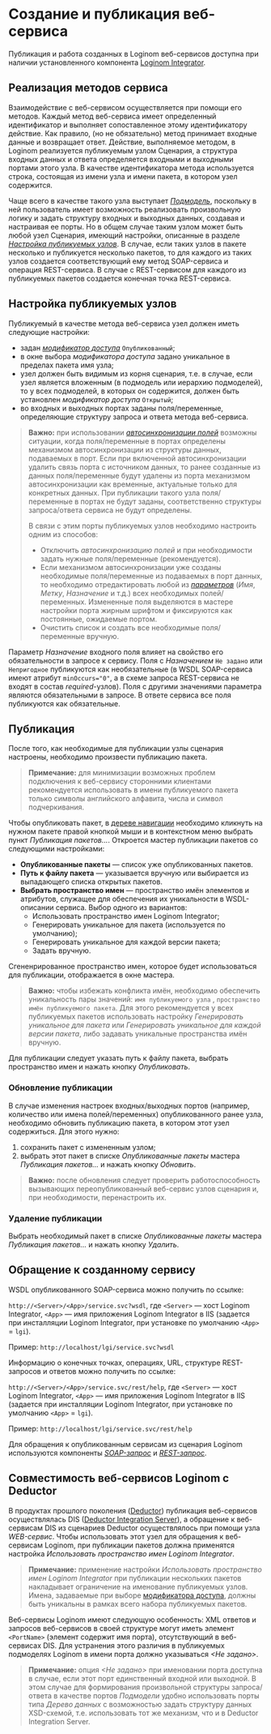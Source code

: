 # Создание и публикация веб-сервиса

Публикация и работа созданных в Loginom веб-сервисов доступна при наличии установленного компонента [Loginom Integrator](https://loginom.ru/platform/pricing#component-integrator).

## Реализация методов сервиса

Взаимодействие с веб-сервисом осуществляется при помощи его методов. Каждый метод веб-сервиса имеет определенный идентификатор и выполняет сопоставленное этому идентификатору действие. Как правило, (но не обязательно)
метод принимает входные данные и возвращает ответ. Действие, выполняемое методом, в Loginom реализуется публикуемым узлом Сценария, а структура входных данных и ответа определяется входными и выходными портами этого узла. В качестве идентификатора метода используется строка, состоящая из имени узла и имени пакета, в котором узел содержится.

Чаще всего в качестве такого узла выступает *[Подмодель](../../processors/control/submodel.md)*, поскольку в ней пользователь имеет возможность реализовать произвольную логику и задать структуру входных и выходных данных, создавая и настраивая ее порты. Но в общем случае таким узлом может быть любой узел Сценария, имеющий настройки, описанные в разделе *[Настройка публикуемых узлов](#nastroyka-publikuemykh-uzlov)*. В случае, если таких узлов в пакете несколько и публикуется несколько пакетов, то для каждого из таких узлов создается соответствующий ему метод SOAP-сервиса и операция REST-сервиса. В случае с REST-сервисом для каждого из публикуемых пакетов создается конечная точка REST-сервиса.

## Настройка публикуемых узлов

Публикуемый в качестве метода веб-сервиса узел должен иметь следующие настройки:

* задан *[модификатор доступа](../../scenario/access-modifier.md)* `Опубликованный`;
* в окне выбора *модификатора доступа* задано уникальное в пределах пакета имя узла;
* узел должен быть видимым из корня сценария, т.е. в случае, если узел является вложенным (в подмодель или иерархию подмоделей), то у всех подмоделей, в которых он содержится, должен быть установлен *модификатор доступа* `Открытый`;
* во входных и выходных портах заданы поля/переменные, определяющие структуру запроса и ответа метода веб-сервиса.

> **Важно:** при использовании *[автосинхронизации полей](../../scenario/ports/field-synchronization.md)* возможны ситуации, когда поля/переменные в портах определены механизмом автосинхронизации из структуры данных, подаваемых в порт. Если при включенной автосинхронизации удалить связь порта с источником данных, то ранее созданные из данных поля/переменные будут удалены из порта механизмом автосинхронизации как временные, актуальные только для конкретных данных. При публикации такого узла поля/переменные в портах не будут заданы, соответственно структуры запроса/ответа сервиса не будут определены.
>
> В связи с этим порты публикуемых узлов необходимо настроить одним из способов:
> * Отключить *автосинхронизацию полей* и при необходимости задать нужные поля/переменные (рекомендуется).
> * Если механизмом автосинхронизации уже созданы необходимые поля/переменные из подаваемых в порт данных, то необходимо отредактировать любой из *[параметров](../../processors/transformation/fields-parameters.md)* (*Имя*, *Метку*, *Назначение* и т.д.) всех необходимых полей/переменных. Измененные поля выделяются в мастере настройки порта жирным шрифтом и фиксируются как постоянные, ожидаемые портом.
> * Очистить список и создать все необходимые поля/переменные вручную.

Параметр *Назначение* входного поля влияет на свойство его обязательности в запросе к сервису. Поля с *Назначением* `Не задано` или `Непригодное` публикуются как необязательные (в WSDL SOAP-сервиса имеют атрибут `minOccurs="0"`, а в схеме запроса REST-сервиса не входят в состав *required*-узлов). Поля с другими значениями параметра являются обязательными в запросе. В ответе сервиса все поля публикуются как обязательные.

## Публикация

После того, как необходимые для публикации узлы сценария настроены, необходимо произвести публикацию пакета.

> **Примечание:** для минимизации возможных проблем подключения к веб-сервису сторонними клиентами рекомендуется использовать в имени публикуемого пакета только символы английского алфавита, числа и символ подчеркивания.

Чтобы опубликовать пакет, в [дереве навигации](../../interface/main-menu.md#navigatsiya) необходимо кликнуть на нужном пакете правой кнопкой мыши и в контекстном меню выбрать пункт *Публикация пакетов…*. Откроется мастер публикации пакетов со следующими настройками:

* **Опубликованные пакеты** — список уже опубликованных пакетов.
* **Путь к файлу пакета** — указывается вручную или выбирается из выпадающего списка открытых пакетов.
* **Выбрать пространство имен** — пространство имён элементов и атрибутов, служащее для обеспечения их уникальности в WSDL-описании сервиса. Выбор одного из вариантов:
   * Использовать пространство имен Loginom Integrator;
   * Генерировать уникальное для пакета (используется по умолчанию);
   * Генерировать уникальное для каждой версии пакета;
   * Задать вручную.

Сгененрированное пространство имен, которое будет использоваться для публикации, отображается в окне мастера.

> **Важно:** чтобы избежать конфликта имён, необходимо обеспечить уникальность пары значений:  `имя публикуемого узла` , `пространство имён публикуемого пакета`. Для этого рекомендуется у всех публикуемых пакетов использовать настройку *Генерировать уникальное для пакета* или *Генерировать уникальное для каждой версии пакета*, либо задавать уникальные пространства имён вручную.

Для публикации следует указать путь к файлу пакета, выбрать пространство имен и нажать кнопку *Опубликовать*.

### Обновление публикации

В случае изменения настроек входных/выходных портов (например, количество или имена полей/переменных) опубликованного ранее узла, необходимо обновить публикацию пакета, в котором этот узел содержиться. Для этого нужно:

1. сохранить пакет с измененным узлом;
2. выбрать этот пакет в списке *Опубликованные пакеты* мастера *Публикация пакетов…* и нажать кнопку *Обновить*.

> **Важно:** после обновления следует проверить работоспособность вызывающих переопубликованный веб-сервис узлов сценария и, при необходимости, перенастроить их.

### Удаление публикации

Выбрать необходимый пакет в списке *Опубликованные пакеты* мастера *Публикация пакетов…* и нажать кнопку *Удалить*.

## Обращение к созданному сервису

WSDL опубликованного SOAP-сервиса можно получить по ссылке:

`http://<Server>/<App>/service.svc?wsdl`, где `<Server>` — хост Loginom Integrator, `<App>` — имя приложения Loginom Integrator в IIS (задается при инсталляции Loginom Integrator, при установке по умолчанию `<App>` = `lgi`).

Пример: `http://localhost/lgi/service.svc?wsdl`

Информацию о конечных точках, операциях, URL, структуре REST-запросов и ответов можно получить по ссылке:

`http://<Server>/<App>/service.svc/rest/help`, где `<Server>` — хост Loginom Integrator, `<App>` — имя приложения Loginom Integrator в IIS (задается при инсталляции Loginom Integrator, при установке по умолчанию `<App>` = `lgi`).

Пример: `http://localhost/lgi/service.svc/rest/help`

Для обращения к опубликованным сервисам из сценария Loginom используются компоненты [*SOAP-запрос*](../../processors/integration/soap-request.md) и [*REST-запрос*](../../processors/integration/rest-request.md).

## Совместимость веб-сервисов Loginom с Deductor

В продуктах прошлого поколения ([Deductor](https://basegroup.ru/deductor/description)) публикация веб-сервисов осуществлялась DIS ([Deductor Integration Server](https://basegroup.ru/deductor/components/integration-server)), а обращение к веб-сервисам DIS из сценариев Deductor осуществлялось при помощи узла *WEB-сервис*. Чтобы использовать этот узел для обращения к веб-сервисам Loginom, при публикации пакетов должна применятся настройка *Использовать пространство имен Loginom Integrator*.

> **Примечание:** применение настройки *Использовать пространство имен Loginom Integrator* при публикации нескольких пакетов накладывает ограничение на именование публикуемых узлов. Имена, задаваемые при выборе [модификатора доступа](../../scenario/access-modifier.md), должны быть уникальны в рамках всего набора публикуемых пакетов.

Веб-сервисы Loginom имеют следующую особенность: XML ответов и запросов веб-сервисов в своей структуре могут иметь элемент `<PortName>` (элемент содержит имя порта), отсутствующий в веб-сервисах DIS. Для устранения этого различия в публикуемых подмоделях Loginom в имени порта должно указываться *<Не задано>*.

> **Примечание:** опция *<Не задано>* при именовании порта доступна в случае, если этот порт единственный входной или выходной. В этом случае для формирования произвольной структуры запроса/ответа в качестве портов *Подмодели* удобно использовать порты типа *Дерево данных* с возможностью задать структуру данных XSD-схемой, т.е. использовать тот же механизм, что и в Deductor Integration Server.